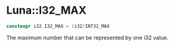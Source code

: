 # Luna::I32_MAX

```c++
constexpr i32 I32_MAX = (i32)INT32_MAX
```

The maximum number that can be represented by one i32 value. 

